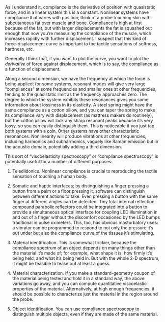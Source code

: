 As I understand it, compliance is the derivative of position with
quasistatic force, and in a linear system this is a constant.
Nonlinear systems have compliance that varies with position; think of
a probe touching skin with subcutaneous fat over muscle and bone.
Compliance is high at first because of the fat, but with larger
displacements the fat is squashed out enough that now you’re measuring
the compliance of the muscle, which increases rapidly with further
displacement.  I suspect that this kind of force-displacement curve is
important to the tactile sensations of softness, hardness, etc.

Generally I think that, if you want to plot the curve, you want to
plot the *derivative* of force against displacement, which is to say,
the compliance as a function of displacement.

Along a second dimension, we have the frequency at which the force is
being applied; for some systems, resonant modes will give very large
“compliances” at some frequencies and smaller ones at other
frequencies, tending to the quasistatic limit as the frequency
approaches zero.  The degree to which the system exhibits these
resonances gives you some information about lossiness in its
elasticity.  A steel spring might have the same compliance as a cotton
pillow, and you can taper the spring to make its compliance vary with
displacement (as mattress makers do routinely), but the cotton pillow
will lack any sharp resonant peaks because it’s very lossy, so you can
easily distinguish them.  This is noticeable if you just tap both
systems with a coin.  Other systems have other characteristic
resonances.  Nonlinearity will produce vibrations at other
frequencies, including harmonics and subharmonics, vaguely like Raman
emission but in the acoustic domain, potentially adding a third
dimension.

This sort of “viscoelasticity spectroscopy” or “compliance
spectroscopy” is potentially useful for a number of different
purposes:

1. Teledildonics.  Nonlinear compliance is crucial to reproducing the
   tactile sensation of touching a human body.
   
2. Somatic and haptic interfaces; by distinguishing a finger pressing
   a button from a palm or a floor pressing it, software can
   distinguish between different actions to take.  Even pressing a
   button with the same finger at different angles can be detected.
   Tiny total internal reflection compound parabolic reflectors could
   be integrated into a button to provide a simultaneous optical
   interface for coupling LED illumination in and out of a finger
   without the discomfort occasioned by the LED bumps traditional in
   pulse oximeters.  This, too, has obvious masturbatory uses: a
   vibrator can be programmed to respond to not only the pressure it’s
   put under but also the compliance curve of the tissues it’s
   stimulating.

3. Material identification.  This is somewhat trickier, because the
   compliance spectrum of an object depends on many things other than
   the material it’s made of; for example, what shape it is, how
   firmly it’s being held, and what it’s being held in.  But with the
   whole 2-D spectrum, it might be feasible to tease out at least a
   guess.

4. Material characterization.  If you make a standard-geometry coupon
   of the material being tested and hold it in a standard way, the
   above variations go away, and you can compute quantitative
   viscoelastic properties of the material.  Alternatively, at high
   enough frequencies, it should be possible to characterize just the
   material in the region around the probe.

5. Object identification.  You can use compliance spectroscopy to
   distinguish multiple objects, even if they are made of the same
   material.
